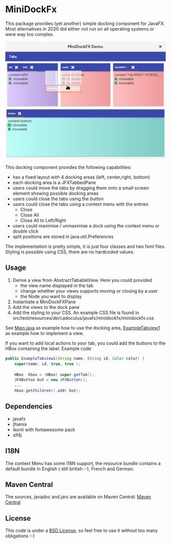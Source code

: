 # MiniDockFx

This package provides (yet another) simple docking component for JavaFX.
Most alternatives in 2020 did either not run on all operating systems or were way too complex. 

![image](data/screen.png)

This docking component provides the following capabilities:

* has a fixed layout with 4 docking areas (left, center,right, bottom)
* each docking area is a JFXTabbedPane
* users could move the tabs by dragging them onto a small screen element showing possible docking areas
* users could close the tabs using the button
* users could close the tabs using a context menu with the entries
    * Close
    * Close All
    * Close All to Left/Right
* users could maximise / unmaximise a dock using the context menu or double click 
* split positions are stored in java.util.Preferences  

The implementation is pretty simple, it is just four classes and two fxml files.
Styling is possible using CSS, there are no hardcoded values.

## Usage

1. Derive a view from AbstractTabableView. Here you could provided
   * the view name displayed in the tab
   * change whether your views supports moving or closing by a user
   * the Node you want to display
2. Instantiate a MiniDockFXPane
3. Add the views to the dock pane
4. Add the styling to your CSS. An example CSS file is found in src/test/resources/de/cadoculus/javafx/minidockfx/minidockfx.css

See [Main.java](src/test/java/de/cadoculus/javafx/minidockfx/demo/Main.java) as example how to use the docking area,
[ExampleTabview1](src/test/java/de/cadoculus/javafx/minidockfx/demo/ExampleTabview1.java) as example how to implement a view.

If you want to add local actions to your tab, you could add the buttons to the HBox containing the label. 
Example code
```java
public ExampleTabview1(String name, String id, Color color) {
    super(name, id, true, true );

    HBox  hbox = (HBox) super.getTab();
    JFXButton but = new JFXButton();
    ...       
    hbox.getChildren().add( but);

```



## Dependencies
* javafx
* jfoenix
* ikonli with fontawesome pack
* slf4j

## I18N
The context Menu has some I18N support, the resource bundle contains a default bundle in English ( still british :-), 
French and German.

## Maven Central 

The sources, javadoc and jars are available on Maven Central:
[Maven Central](https://oss.sonatype.org/#nexus-search;quick~minidockfx)
## License

This code is under a  [BSD License](LICENSE), so feel free to use it without too many obligations :-)
    